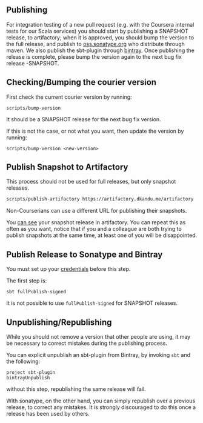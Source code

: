 
Publishing
----------

For integration testing of a new pull request (e.g. with the Coursera 
internal tests for our Scala services) 
you should start by publishing a SNAPSHOT release, to artifactory;
when it is approved, you should bump the version to the full release, 
and publish to
[oss.sonatype.org](https://oss.sonatype.org) who distribute through maven. 
We also publish the sbt-plugin
through [bintray](https://bintray.com/). 
Once publishing the release is complete, please bump the 
version again to the next bug fix release -SNAPSHOT.

## Checking/Bumping the courier version

First check the current courier version by running:
```
scripts/bump-version
```

It should be a SNAPSHOT release for the next bug fix version.

If this is not the case, or not what you want, then update the version by running:

```
scripts/bump-version <new-version>
```

## Publish Snapshot to Artifactory

This process should not be used for full releases, but only snapshot releases.

```sh
scripts/publish-artifactory https://artifactory.dkandu.me/artifactory
```

Non-Courserians can use a different URL for publishing their snapshots.

You [can see](ARTIFACTS.md#artifactory) your snapshot release in artifactory.
You can repeat this as often as you want, notice that if you and a colleague are both trying to publish snapshots at the same time, at least one of you will be disappointed.

## Publish Release to Sonatype and Bintray

You must set up your [credentials](CREDENTIALS.md) before this step.

The first step is:

```shell script
sbt fullPublish-signed
```

It is not possible to use `fullPublish-signed` for SNAPSHOT releases.

Unpublishing/Republishing
-------------------------

While you should not remove a version that other people are using,
it may be necessary to correct mistakes during the publishing process.

You can explicit unpublish an sbt-plugin from Bintray, by invoking `sbt` and
the following:
```
project sbt-plugin
bintrayUnpublish
```

without this step, republishing the same release will fail.

With sonatype, on the other hand, you can simply republish over a
previous release, to correct any mistakes. It is strongly discouraged
to do this once a release has been used by others.
